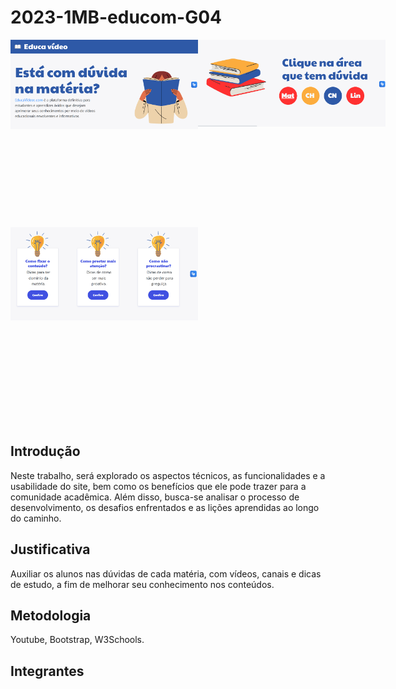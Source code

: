 # 2023-1MB-educom-G04
<div style="display: grid; grid-template-columns: 300px 300px; grid-template-rows: 300px 300px;">
<img src="imagensprojeto\paginicial.png">
<img src="imagensprojeto\duvidas.png">
<img src="imagensprojeto\dicas.png">
</div>
 
<br>
 
 
## Introdução
 
Neste trabalho, será explorado os aspectos técnicos, as funcionalidades e a usabilidade do site, bem como os benefícios que ele pode trazer para a comunidade acadêmica. Além disso, busca-se analisar o processo de desenvolvimento, os desafios enfrentados e as lições aprendidas ao longo do caminho. 

## Justificativa

Auxiliar os alunos nas dúvidas de cada matéria, com vídeos, canais e dicas de estudo, a fim de melhorar seu conhecimento nos conteúdos. 

## Metodologia 

Youtube, Bootstrap, W3Schools.
 
## Integrantes